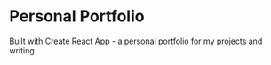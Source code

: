 # Personal Portfolio

Built with [Create React App](https://github.com/facebook/create-react-app) - a personal portfolio for my projects and writing.
